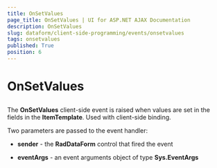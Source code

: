```yaml
---
title: OnSetValues
page_title: OnSetValues | UI for ASP.NET AJAX Documentation
description: OnSetValues
slug: dataform/client-side-programming/events/onsetvalues
tags: onsetvalues
published: True
position: 6
---
```


# OnSetValues



## 

The __OnSetValues__ client-side event is raised when values are set in the fields in the __ItemTemplate__. Used with client-side binding.

Two parameters are passed to the event handler:

* __sender__ - the __RadDataForm__ control that fired the event

* __eventArgs__ - an event arguments object of type __Sys.EventArgs__
